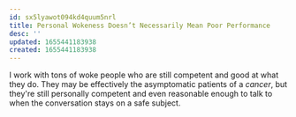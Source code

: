 ```yaml
---
id: sx5lyawot094kd4quum5nrl
title: Personal Wokeness Doesn’t Necessarily Mean Poor Performance
desc: ''
updated: 1655441183938
created: 1655441183938
---
```

I work with tons of woke people who are still competent and good at what they do. They may be effectively the asymptomatic patients of a *cancer*, but they're still personally competent and even reasonable enough to talk to when the conversation stays on a safe subject.
